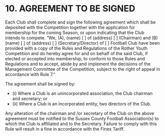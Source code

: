 # 10. AGREEMENT TO BE SIGNED
Each Club shall complete and sign the following agreement which shall be deposited with the Competition together with the application for membership for the coming Season, or upon indicating that the Club intends to compete.
“We, (A), (name) [ ] of (address) [ ] (Chairman) and (B) (name) [ ] of (address)  [ ] (Secretary/Director) of [ ] Football Club have been provided with a copy of the Rules and Regulations of the Rother Youth Competition and do hereby agree for and on behalf of the said Club, if elected or accepted into membership, to conform to those Rules and Regulations and to accept, abide by and implement the decisions of the Management Committee of the Competition, subject to the right of appeal in accordance with Rule 7.”

The agreement shall be signed by:
- (i)	Where a Club is an unincorporated association, the Club chairman and secretary; or
- (ii)	Where a Club is an incorporated entity, two directors of the Club.

Any alteration of the chairman and /or secretary of the Club on the above agreement must be notified to the Sussex County Football Association(s) to which the Club is affiliated and to the Secretary.
Failure to comply with this Rule will result in a fine in accordance with the Fines Tariff.
